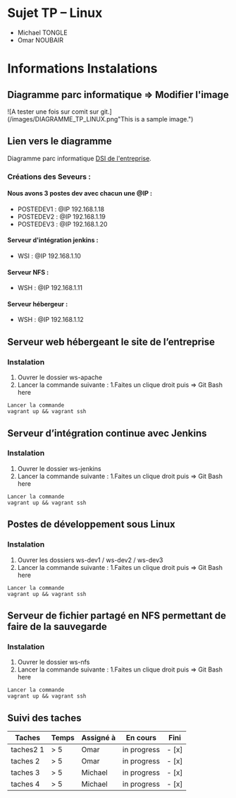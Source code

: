 # Sujet TP – Linux
* Michael TONGLE
* Omar NOUBAIR

# Informations Instalations

## Diagramme parc informatique => Modifier l'image

![A tester une fois sur comit sur git.](/images/DIAGRAMME_TP_LINUX.png"This is a sample image.")
## Lien vers le diagramme

Diagramme parc informatique [DSI de l'entreprise](https://github.com/omarnoubair/TP_Linux1/blob/main/DIAGRAMME_TP_LINUX.png).

### Créations des Seveurs :
#### Nous avons 3 postes dev avec chacun une @IP :
* POSTEDEV1 : @IP 192.168.1.18
* POSTEDEV2 : @IP 192.168.1.19
* POSTEDEV3 : @IP 192.168.1.20

#### Serveur d'intégration jenkins :
* WSI : @IP 192.168.1.10
#### Serveur NFS :
* WSH : @IP 192.168.1.11
#### Serveur hébergeur :
* WSH : @IP 192.168.1.12

## Serveur web hébergeant le site de l’entreprise 

### Instalation

1. Ouvrer le dossier ws-apache
1. Lancer la commande suivante : 
  1.Faites un clique droit puis => Git Bash here
```
Lancer la commande 
vagrant up && vagrant ssh
```

## Serveur d’intégration continue avec Jenkins

### Instalation

1. Ouvrer le dossier ws-jenkins
1. Lancer la commande suivante : 
  1.Faites un clique droit puis => Git Bash here
```
Lancer la commande 
vagrant up && vagrant ssh
```

## Postes de développement sous Linux

### Instalation

1. Ouvrer les dossiers ws-dev1 / ws-dev2 / ws-dev3
1. Lancer la commande suivante : 
  1.Faites un clique droit puis => Git Bash here
```
Lancer la commande 
vagrant up && vagrant ssh
```

## Serveur de fichier partagé en NFS permettant de faire de la sauvegarde

### Instalation

1. Ouvrer le dossier ws-nfs
1. Lancer la commande suivante : 
  1.Faites un clique droit puis => Git Bash here
```
Lancer la commande 
vagrant up && vagrant ssh
```


## Suivi des taches

| Taches           | Temps | Assigné à   | En cours | Fini | 
|----------------|---------------|---------------|----------------|-----------|
| taches2 1 | > 5  | Omar | in progress | - [x]
| taches 2  | > 5  | Omar | in progress | - [x] 
| taches 3  | > 5  | Michael  | in progress | - [x] 
| taches 4   | > 5  | Michael | in progress | - [x]
